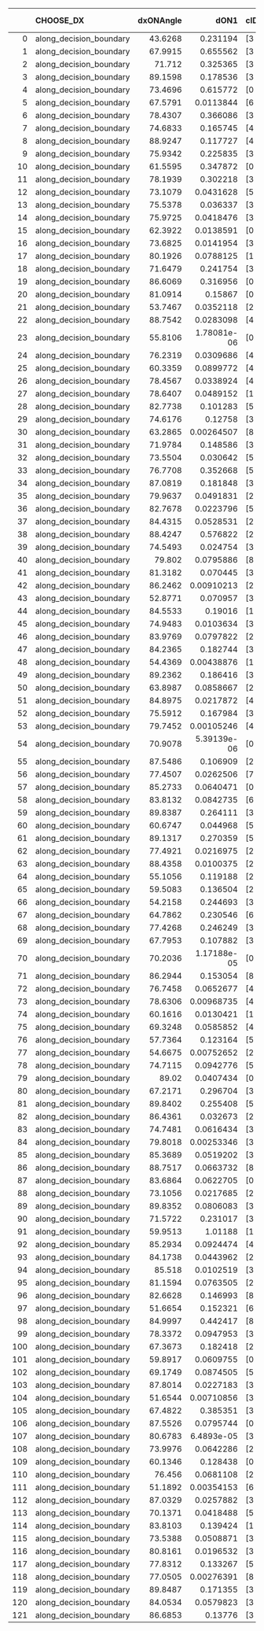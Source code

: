 |     | CHOOSE_DX               |   dxONAngle |        dON1 | cIDON1   |   dON_patch_1 |   nTON |         dON |   dxOFFAngle |       dOFF1 | cIDOFF1   |   dOFF_patch_1 |   nTOFF |        dOFF | SUCCESS   |   nExp |   dual_point_id |   subpoint_time_seconds |   total_execution_time |       logp |         dOFF/dON | Vote dOFF>dON   |
|----:|:------------------------|------------:|------------:|:---------|--------------:|-------:|------------:|-------------:|------------:|:----------|---------------:|--------:|------------:|:----------|-------:|----------------:|------------------------:|-----------------------:|-----------:|-----------------:|:----------------|
|   0 | along_decision_boundary |     43.6268 | 0.231194    | [3 6]    |   0.231194    |      1 | 0.231194    |      59.474  | 0.0225442   | [3 6]     |    0.0225442   |       1 | 0.0225442   | False     |      1 |               1 |                3.00755  |                3.33081 |  0         |      0.0975121   | False           |
|   1 | along_decision_boundary |     67.9915 | 0.655562    | [3 5]    |   0.655562    |      1 | 0.655562    |      71.8067 | 0.314134    | [3 5]     |    0.314134    |       1 | 0.314134    | False     |      2 |               4 |                6.18578  |               11.8671  | -0.5       |      0.479183    | False           |
|   2 | along_decision_boundary |     71.712  | 0.325365    | [3 5]    |   0.325365    |      1 | 0.325365    |      53.9458 | 0.807441    | [3 5]     |    0.807441    |       1 | 0.807441    | True      |      3 |               7 |                9.08464  |               23.3476  | -1         |      2.48165     | True            |
|   3 | along_decision_boundary |     89.1598 | 0.178536    | [3 5]    |   0.178536    |      1 | 0.178536    |      82.3327 | 0.0013373   | [3 5]     |    0.0013373   |       1 | 0.0013373   | False     |      4 |               9 |                1.59184  |               25.0051  | -0.166667  |      0.00749035  | False           |
|   4 | along_decision_boundary |     73.4696 | 0.615772    | [0 1]    |   0.615772    |      1 | 0.615772    |      65.9451 | 0.365941    | [0 1]     |    0.365941    |       1 | 0.365941    | False     |      5 |              10 |                5.90577  |               30.9158  | -0.5       |      0.59428     | False           |
|   5 | along_decision_boundary |     67.5791 | 0.0113844   | [6 7]    |   0.0113844   |      1 | 0.0113844   |      73.2374 | 0.150131    | [6 7]     |    0.150131    |       1 | 0.150131    | True      |      6 |              12 |                1.63175  |               32.6028  | -0.9       |     13.1874      | True            |
|   6 | along_decision_boundary |     78.4307 | 0.366086    | [3 6]    |   0.366086    |      1 | 0.366086    |      77.6507 | 0.0764693   | [3 6]     |    0.0764693   |       1 | 0.0764693   | False     |      7 |              13 |                4.23768  |               36.848   | -0.333333  |      0.208884    | False           |
|   7 | along_decision_boundary |     74.6833 | 0.165745    | [4 6]    |   0.165745    |      1 | 0.165745    |      68.6747 | 0.147305    | [4 6]     |    0.147305    |       1 | 0.147305    | False     |      8 |              14 |                3.39643  |               40.2484  | -0.642857  |      0.888741    | False           |
|   8 | along_decision_boundary |     88.9247 | 0.117727    | [4 9]    |   0.117727    |      1 | 0.117727    |      82.8251 | 0.162101    | [4 9]     |    0.162101    |       1 | 0.162101    | True      |      9 |              17 |                5.70943  |               48.5857  | -1         |      1.37693     | True            |
|   9 | along_decision_boundary |     75.9342 | 0.225835    | [3 8]    |   0.225835    |      1 | 0.225835    |      61.6122 | 0.110629    | [3 8]     |    0.110629    |       1 | 0.110629    | False     |     10 |              21 |                5.10821  |               57.5174  | -0.5       |      0.489868    | False           |
|  10 | along_decision_boundary |     61.5595 | 0.347872    | [0 9]    |   0.347872    |      1 | 0.347872    |      82.0375 | 0.0229364   | [1 9]     |    0.0229364   |       1 | 0.0229364   | False     |     11 |              22 |                2.33623  |               59.8586  | -0.8       |      0.0659335   | False           |
|  11 | along_decision_boundary |     78.1939 | 0.302218    | [3 7]    |   0.302218    |      1 | 0.302218    |      75.114  | 0.834265    | [3 7]     |    0.834265    |       1 | 0.834265    | True      |     12 |              23 |                4.75649  |               64.6231  | -1.13636   |      2.76047     | True            |
|  12 | along_decision_boundary |     73.1079 | 0.0431628   | [5 7]    |   0.0431628   |      1 | 0.0431628   |      72.1786 | 0.0199265   | [5 7]     |    0.0199265   |       1 | 0.0199265   | False     |     13 |              24 |                1.50569  |               66.1338  | -0.666667  |      0.461659    | False           |
|  13 | along_decision_boundary |     75.5378 | 0.036337    | [3 5]    |   0.036337    |      1 | 0.036337    |      83.3689 | 0.203738    | [3 5]     |    0.203738    |       1 | 0.203738    | True      |     14 |              25 |                2.20077  |               68.3437  | -0.961538  |      5.6069      | True            |
|  14 | along_decision_boundary |     75.9725 | 0.0418476   | [3 5]    |   0.0418476   |      1 | 0.0418476   |      84.3363 | 0.0935908   | [3 5]     |    0.0935908   |       1 | 0.0935908   | True      |     15 |              29 |                0.914894 |               74.843   | -0.571429  |      2.23647     | True            |
|  15 | along_decision_boundary |     62.3922 | 0.0138591   | [0 9]    |   0.0138591   |      1 | 0.0138591   |      79.7266 | 0.00345785  | [1 9]     |    0.00345785  |       1 | 0.00345785  | False     |     16 |              32 |                1.313    |               79.3907  | -0.3       |      0.2495      | False           |
|  16 | along_decision_boundary |     73.6825 | 0.0141954   | [3 7]    |   0.0141954   |      1 | 0.0141954   |      67.6821 | 0.732267    | [3 7]     |    0.732267    |       1 | 0.732267    | True      |     17 |              33 |                2.91678  |               82.3121  | -0.5       |     51.5847      | True            |
|  17 | along_decision_boundary |     80.1926 | 0.0788125   | [1 2]    |   0.0788125   |      1 | 0.0788125   |      68.789  | 8.30342e-06 | [0 2]     |    8.30342e-06 |       1 | 8.30342e-06 | False     |     18 |              34 |                1.42125  |               83.7392  | -0.264706  |      0.000105357 | False           |
|  18 | along_decision_boundary |     71.6479 | 0.241754    | [3 6]    |   0.241754    |      1 | 0.241754    |      65.0253 | 0.173511    | [3 6]     |    0.173511    |       1 | 0.173511    | False     |     19 |              36 |                5.76203  |               89.5754  | -0.444444  |      0.717717    | False           |
|  19 | along_decision_boundary |     86.6069 | 0.316956    | [0 1]    |   0.316956    |      1 | 0.316956    |      67.4787 | 0.163679    | [0 1]     |    0.163679    |       1 | 0.163679    | False     |     20 |              38 |                3.38857  |               95.2037  | -0.657895  |      0.51641     | False           |
|  20 | along_decision_boundary |     81.0914 | 0.15867     | [0 1]    |   0.15867     |      1 | 0.15867     |      63.7703 | 0.170118    | [0 1]     |    0.170118    |       1 | 0.170118    | True      |     21 |              39 |                3.3893   |               98.599   | -0.9       |      1.07215     | True            |
|  21 | along_decision_boundary |     53.7467 | 0.0352118   | [2 4]    |   0.0352118   |      1 | 0.0352118   |      52.6592 | 0.108742    | [2 4]     |    0.108742    |       1 | 0.108742    | True      |     22 |              42 |                1.58015  |              106.49    | -0.595238  |      3.08824     | True            |
|  22 | along_decision_boundary |     88.7542 | 0.0283098   | [4 5]    |   0.0283098   |      1 | 0.0283098   |      85.1997 | 0.0184543   | [4 5]     |    0.0184543   |       1 | 0.0184543   | False     |     23 |              43 |                1.76928  |              108.268   | -0.363636  |      0.651871    | False           |
|  23 | along_decision_boundary |     55.8106 | 1.78081e-06 | [0 3]    |   1.78081e-06 |      1 | 1.78081e-06 |      58.1428 | 0.369337    | [1 3]     |    0.369337    |       1 | 0.369337    | True      |     24 |              44 |                1.67546  |              109.951   | -0.543478  | 207399           | True            |
|  24 | along_decision_boundary |     76.2319 | 0.0309686   | [4 6]    |   0.0309686   |      1 | 0.0309686   |      87.3953 | 0.110138    | [4 6]     |    0.110138    |       1 | 0.110138    | True      |     25 |              47 |                1.94518  |              111.993   | -0.333333  |      3.55646     | True            |
|  25 | along_decision_boundary |     60.3359 | 0.0899772   | [4 5]    |   0.0899772   |      1 | 0.0899772   |      68.6057 | 0.113177    | [4 5]     |    0.113177    |       1 | 0.113177    | True      |     26 |              48 |                4.06775  |              116.065   | -0.18      |      1.25784     | True            |
|  26 | along_decision_boundary |     78.4567 | 0.0338924   | [4 5]    |   0.0338924   |      1 | 0.0338924   |      87.8154 | 0.0148386   | [4 5]     |    0.0148386   |       1 | 0.0148386   | False     |     27 |              49 |                1.00759  |              117.078   | -0.0769231 |      0.437814    | False           |
|  27 | along_decision_boundary |     78.6407 | 0.0489152   | [1 3]    |   0.0489152   |      1 | 0.0489152   |      51.8539 | 0.000269382 | [0 3]     |    0.000269382 |       1 | 0.000269382 | False     |     28 |              51 |                0.985456 |              118.12    | -0.166667  |      0.00550713  | False           |
|  28 | along_decision_boundary |     82.7738 | 0.101283    | [5 7]    |   0.101283    |      1 | 0.101283    |      67.8769 | 0.0554637   | [5 7]     |    0.0554637   |       1 | 0.0554637   | False     |     29 |              53 |                1.79087  |              119.965   | -0.285714  |      0.547611    | False           |
|  29 | along_decision_boundary |     74.6176 | 0.12758     | [3 7]    |   0.12758     |      1 | 0.12758     |      79.7528 | 0.183657    | [3 7]     |    0.183657    |       1 | 0.183657    | True      |     30 |              55 |                1.9508   |              121.971   | -0.431034  |      1.43955     | True            |
|  30 | along_decision_boundary |     63.2865 | 0.00264507  | [8 9]    |   0.00264507  |      1 | 0.00264507  |      67.8644 | 0.0447354   | [8 9]     |    0.0447354   |       1 | 0.0447354   | True      |     31 |              56 |                1.59895  |              123.578   | -0.266667  |     16.9128      | True            |
|  31 | along_decision_boundary |     71.9784 | 0.148586    | [3 9]    |   0.148586    |      1 | 0.148586    |      74.1409 | 0.22575     | [3 9]     |    0.22575     |       1 | 0.22575     | True      |     32 |              59 |                4.95279  |              131.481   | -0.145161  |      1.51932     | True            |
|  32 | along_decision_boundary |     73.5504 | 0.030642    | [5 9]    |   0.030642    |      1 | 0.030642    |      77.7543 | 0.130911    | [5 9]     |    0.130911    |       1 | 0.130911    | True      |     33 |              60 |                2.206    |              133.697   | -0.0625    |      4.27228     | True            |
|  33 | along_decision_boundary |     76.7708 | 0.352668    | [5 7]    |   0.352668    |      1 | 0.352668    |      64.0263 | 0.0729933   | [5 7]     |    0.0729933   |       1 | 0.0729933   | False     |     34 |              61 |                2.74492  |              136.448   | -0.0151515 |      0.206975    | False           |
|  34 | along_decision_boundary |     87.0819 | 0.181848    | [3 6]    |   0.181848    |      1 | 0.181848    |      82.6434 | 0.35244     | [3 6]     |    0.35244     |       1 | 0.35244     | True      |     35 |              62 |                2.74714  |              139.203   | -0.0588235 |      1.9381      | True            |
|  35 | along_decision_boundary |     79.9637 | 0.0491831   | [2 5]    |   0.0491831   |      1 | 0.0491831   |      80.8938 | 0.0255192   | [2 5]     |    0.0255192   |       1 | 0.0255192   | False     |     36 |              63 |                1.13072  |              140.341   | -0.0142857 |      0.51886     | False           |
|  36 | along_decision_boundary |     82.7678 | 0.0223796   | [5 8]    |   0.0223796   |      1 | 0.0223796   |      80.4081 | 0.0349657   | [5 8]     |    0.0349657   |       1 | 0.0349657   | True      |     37 |              64 |                1.34274  |              141.688   | -0.0555556 |      1.56239     | True            |
|  37 | along_decision_boundary |     84.4315 | 0.0528531   | [2 5]    |   0.0528531   |      1 | 0.0528531   |      83.1504 | 0.144019    | [2 5]     |    0.144019    |       1 | 0.144019    | True      |     38 |              66 |                4.13687  |              145.888   | -0.0135135 |      2.72489     | True            |
|  38 | along_decision_boundary |     88.4247 | 0.576822    | [2 3]    |   0.576822    |      1 | 0.576822    |      82.1231 | 0.387521    | [2 3]     |    0.387521    |       1 | 0.387521    | False     |     39 |              68 |                4.12028  |              153.412   | -0         |      0.67182     | False           |
|  39 | along_decision_boundary |     74.5493 | 0.024754    | [3 5]    |   0.024754    |      1 | 0.024754    |      85.6635 | 0.0865298   | [3 5]     |    0.0865298   |       1 | 0.0865298   | True      |     40 |              70 |                1.13566  |              156.632   | -0.0128205 |      3.49559     | True            |
|  40 | along_decision_boundary |     79.802  | 0.0795886   | [8 9]    |   0.0795886   |      1 | 0.0795886   |      85.9528 | 0.0842623   | [8 9]     |    0.0842623   |       1 | 0.0842623   | True      |     41 |              71 |                2.88441  |              159.522   | -0         |      1.05872     | True            |
|  41 | along_decision_boundary |     81.3182 | 0.070445    | [3 4]    |   0.070445    |      1 | 0.070445    |      81.592  | 0.200284    | [3 4]     |    0.200284    |       1 | 0.200284    | True      |     42 |              73 |                2.65748  |              162.239   | -0.0121951 |      2.84312     | True            |
|  42 | along_decision_boundary |     86.2462 | 0.00910213  | [2 9]    |   0.00910213  |      1 | 0.00910213  |      83.431  | 0.574012    | [2 9]     |    0.574012    |       1 | 0.574012    | True      |     43 |              74 |                3.62466  |              165.872   | -0.047619  |     63.0635      | True            |
|  43 | along_decision_boundary |     52.8771 | 0.070957    | [3 5]    |   0.070957    |      1 | 0.070957    |      67.5172 | 0.438314    | [3 5]     |    0.438314    |       1 | 0.438314    | True      |     44 |              75 |                4.10747  |              169.986   | -0.104651  |      6.17718     | True            |
|  44 | along_decision_boundary |     84.5533 | 0.19016     | [1 2]    |   0.19016     |      1 | 0.19016     |      83.3317 | 0.722017    | [1 2]     |    0.722017    |       1 | 0.722017    | True      |     45 |              76 |                3.57482  |              173.569   | -0.181818  |      3.79689     | True            |
|  45 | along_decision_boundary |     74.9483 | 0.0103634   | [3 6]    |   0.0103634   |      1 | 0.0103634   |      79.7223 | 0.0680904   | [3 6]     |    0.0680904   |       1 | 0.0680904   | True      |     46 |              79 |                1.24062  |              179.446   | -0.277778  |      6.57028     | True            |
|  46 | along_decision_boundary |     83.9769 | 0.0797822   | [2 4]    |   0.0797822   |      1 | 0.0797822   |      83.1675 | 0.486965    | [2 4]     |    0.486965    |       1 | 0.486965    | True      |     47 |              81 |                3.63502  |              183.119   | -0.391304  |      6.10367     | True            |
|  47 | along_decision_boundary |     84.2365 | 0.182744    | [3 6]    |   0.182744    |      1 | 0.182744    |      77.6797 | 0.0478136   | [3 6]     |    0.0478136   |       1 | 0.0478136   | False     |     48 |              82 |                2.15412  |              185.278   | -0.521277  |      0.261643    | False           |
|  48 | along_decision_boundary |     54.4369 | 0.00438876  | [1 9]    |   0.00438876  |      1 | 0.00438876  |      76.1488 | 0.365447    | [0 9]     |    0.365447    |       1 | 0.365447    | True      |     49 |              84 |                4.40389  |              189.739   | -0.375     |     83.269       | True            |
|  49 | along_decision_boundary |     89.2362 | 0.186416    | [3 6]    |   0.186416    |      1 | 0.186416    |      83.9286 | 0.326292    | [3 6]     |    0.326292    |       1 | 0.326292    | True      |     50 |              85 |                5.26972  |              195.019   | -0.5       |      1.75034     | True            |
|  50 | along_decision_boundary |     63.8987 | 0.0858667   | [2 6]    |   0.0858667   |      1 | 0.0858667   |      72.9236 | 0.195689    | [2 6]     |    0.195689    |       1 | 0.195689    | True      |     51 |              88 |                1.74357  |              200.455   | -0.64      |      2.27899     | True            |
|  51 | along_decision_boundary |     84.8975 | 0.0217872   | [4 7]    |   0.0217872   |      1 | 0.0217872   |      68.0233 | 0.173925    | [4 7]     |    0.173925    |       1 | 0.173925    | True      |     52 |              92 |                2.86355  |              203.492   | -0.794118  |      7.98287     | True            |
|  52 | along_decision_boundary |     75.5912 | 0.167984    | [3 6]    |   0.167984    |      1 | 0.167984    |      69.167  | 0.100725    | [3 6]     |    0.100725    |       1 | 0.100725    | False     |     53 |              93 |                3.09197  |              206.592   | -0.961538  |      0.599612    | False           |
|  53 | along_decision_boundary |     79.7452 | 0.00105246  | [4 9]    |   0.00105246  |      1 | 0.00105246  |      78.7042 | 0.000783501 | [4 9]     |    0.000783501 |       1 | 0.000783501 | False     |     54 |              94 |                0.99877  |              207.6     | -0.764151  |      0.744451    | False           |
|  54 | along_decision_boundary |     70.9078 | 5.39139e-06 | [0 2]    |   5.39139e-06 |      1 | 5.39139e-06 |      85.7258 | 0.0836802   | [1 2]     |    0.0836802   |       1 | 0.0836802   | True      |     55 |              95 |                2.29514  |              209.901   | -0.592593  |  15521.1         | True            |
|  55 | along_decision_boundary |     87.5486 | 0.106909    | [2 6]    |   0.106909    |      1 | 0.106909    |      77.7621 | 0.294013    | [2 6]     |    0.294013    |       1 | 0.294013    | True      |     56 |              96 |                3.53336  |              213.439   | -0.736364  |      2.75014     | True            |
|  56 | along_decision_boundary |     77.4507 | 0.0262506   | [7 9]    |   0.0262506   |      1 | 0.0262506   |      83.8214 | 0.104084    | [7 9]     |    0.104084    |       1 | 0.104084    | True      |     57 |              98 |                1.69943  |              217.27    | -0.892857  |      3.965       | True            |
|  57 | along_decision_boundary |     85.2733 | 0.0640471   | [0 1]    |   0.0640471   |      1 | 0.0640471   |      89.8062 | 0.0493498   | [0 1]     |    0.0493498   |       1 | 0.0493498   | False     |     58 |             103 |                1.3422   |              222.44    | -1.0614    |      0.770523    | False           |
|  58 | along_decision_boundary |     83.8132 | 0.0842735   | [6 9]    |   0.0842735   |      1 | 0.0842735   |      65.1281 | 0.0481976   | [6 9]     |    0.0481976   |       1 | 0.0481976   | False     |     59 |             104 |                3.8097   |              226.255   | -0.862069  |      0.571918    | False           |
|  59 | along_decision_boundary |     89.8387 | 0.264111    | [3 5]    |   0.264111    |      1 | 0.264111    |      79.9763 | 0.000478337 | [3 5]     |    0.000478337 |       1 | 0.000478337 | False     |     60 |             108 |                3.88106  |              236.836   | -0.686441  |      0.00181112  | False           |
|  60 | along_decision_boundary |     60.6747 | 0.044968    | [5 6]    |   0.044968    |      1 | 0.044968    |      61.0315 | 0.180322    | [5 6]     |    0.180322    |       1 | 0.180322    | True      |     61 |             112 |                1.64894  |              245.707   | -0.533333  |      4.01        | True            |
|  61 | along_decision_boundary |     89.1317 | 0.270359    | [5 9]    |   0.270359    |      1 | 0.270359    |      79.2811 | 0.0097672   | [5 9]     |    0.0097672   |       1 | 0.0097672   | False     |     62 |             113 |                2.01121  |              247.73    | -0.663934  |      0.0361268   | False           |
|  62 | along_decision_boundary |     77.4921 | 0.0216975   | [2 7]    |   0.0216975   |      1 | 0.0216975   |      86.343  | 0.586002    | [2 7]     |    0.586002    |       1 | 0.586002    | True      |     63 |             114 |                2.85916  |              250.594   | -0.516129  |     27.0078      | True            |
|  63 | along_decision_boundary |     88.4358 | 0.0100375   | [2 9]    |   0.0100375   |      1 | 0.0100375   |      89.1288 | 0.0151821   | [2 9]     |    0.0151821   |       1 | 0.0151821   | True      |     64 |             116 |                1.06137  |              256.237   | -0.642857  |      1.51253     | True            |
|  64 | along_decision_boundary |     55.1056 | 0.119188    | [2 4]    |   0.119188    |      1 | 0.119188    |      62.6448 | 0.261734    | [2 4]     |    0.261734    |       1 | 0.261734    | True      |     65 |             117 |                2.87194  |              259.114   | -0.78125   |      2.19598     | True            |
|  65 | along_decision_boundary |     59.5083 | 0.136504    | [2 4]    |   0.136504    |      1 | 0.136504    |      65.9238 | 0.309789    | [2 4]     |    0.309789    |       1 | 0.309789    | True      |     66 |             118 |                2.33076  |              261.454   | -0.930769  |      2.26946     | True            |
|  66 | along_decision_boundary |     54.2158 | 0.244693    | [3 5]    |   0.244693    |      1 | 0.244693    |      58.9016 | 0.695145    | [3 5]     |    0.695145    |       1 | 0.695145    | True      |     67 |             119 |                5.00899  |              266.471   | -1.09091   |      2.84089     | True            |
|  67 | along_decision_boundary |     64.7862 | 0.230546    | [6 7]    |   0.230546    |      1 | 0.230546    |      75.8797 | 0.370008    | [6 7]     |    0.370008    |       1 | 0.370008    | True      |     68 |             120 |                2.14499  |              268.627   | -1.26119   |      1.60492     | True            |
|  68 | along_decision_boundary |     77.4268 | 0.246249    | [3 5]    |   0.246249    |      1 | 0.246249    |      87.2555 | 0.112722    | [3 5]     |    0.112722    |       1 | 0.112722    | False     |     69 |             121 |                3.25882  |              271.89    | -1.44118   |      0.457756    | False           |
|  69 | along_decision_boundary |     67.7953 | 0.107882    | [3 7]    |   0.107882    |      1 | 0.107882    |      62.8009 | 0.179527    | [3 7]     |    0.179527    |       1 | 0.179527    | True      |     70 |             124 |                3.70161  |              277.323   | -1.22464   |      1.6641      | True            |
|  70 | along_decision_boundary |     70.2036 | 1.17188e-05 | [0 9]    |   1.17188e-05 |      1 | 1.17188e-05 |      72.2602 | 0.130594    | [1 9]     |    0.130594    |       1 | 0.130594    | True      |     71 |             126 |                1.75351  |              282.028   | -1.4       |  11144           | True            |
|  71 | along_decision_boundary |     86.2944 | 0.153054    | [8 9]    |   0.153054    |      1 | 0.153054    |      76.3966 | 0.100691    | [8 9]     |    0.100691    |       1 | 0.100691    | False     |     72 |             127 |                2.3937   |              284.43    | -1.58451   |      0.657878    | False           |
|  72 | along_decision_boundary |     76.7458 | 0.0652677   | [4 6]    |   0.0652677   |      1 | 0.0652677   |      72.7017 | 0.0917152   | [4 6]     |    0.0917152   |       1 | 0.0917152   | True      |     73 |             129 |                3.2974   |              292.183   | -1.36111   |      1.40522     | True            |
|  73 | along_decision_boundary |     78.6306 | 0.00968735  | [4 6]    |   0.00968735  |      1 | 0.00968735  |      73.7043 | 0.00747572  | [4 6]     |    0.00747572  |       1 | 0.00747572  | False     |     74 |             130 |                1.2982   |              293.488   | -1.5411    |      0.771699    | False           |
|  74 | along_decision_boundary |     60.1616 | 0.0130421   | [1 3]    |   0.0130421   |      1 | 0.0130421   |      75.5758 | 0.295375    | [0 3]     |    0.295375    |       1 | 0.295375    | True      |     75 |             131 |                2.48391  |              295.978   | -1.32432   |     22.6477      | True            |
|  75 | along_decision_boundary |     69.3248 | 0.0585852   | [4 7]    |   0.0585852   |      1 | 0.0585852   |      70.7498 | 0.00778175  | [4 7]     |    0.00778175  |       1 | 0.00778175  | False     |     76 |             133 |                1.94523  |              300.14    | -1.5       |      0.132828    | False           |
|  76 | along_decision_boundary |     57.7364 | 0.123164    | [5 7]    |   0.123164    |      1 | 0.123164    |      62.6813 | 0.0979075   | [5 7]     |    0.0979075   |       1 | 0.0979075   | False     |     77 |             134 |                1.91675  |              302.062   | -1.28947   |      0.794936    | False           |
|  77 | along_decision_boundary |     54.6675 | 0.00752652  | [2 7]    |   0.00752652  |      1 | 0.00752652  |      64.3621 | 0.353477    | [2 7]     |    0.353477    |       1 | 0.353477    | True      |     78 |             137 |                2.42719  |              308.458   | -1.0974    |     46.9642      | True            |
|  78 | along_decision_boundary |     74.7115 | 0.0942776   | [5 6]    |   0.0942776   |      1 | 0.0942776   |      74.6331 | 0.162376    | [5 6]     |    0.162376    |       1 | 0.162376    | True      |     79 |             139 |                1.49964  |              310.006   | -1.25641   |      1.72232     | True            |
|  79 | along_decision_boundary |     89.02   | 0.0407434   | [0 1]    |   0.0407434   |      1 | 0.0407434   |      80.3957 | 0.0232467   | [0 1]     |    0.0232467   |       1 | 0.0232467   | False     |     80 |             140 |                1.55214  |              311.563   | -1.42405   |      0.570563    | False           |
|  80 | along_decision_boundary |     67.2171 | 0.296704    | [3 5]    |   0.296704    |      1 | 0.296704    |      76.557  | 0.0420933   | [3 5]     |    0.0420933   |       1 | 0.0420933   | False     |     81 |             141 |                2.59618  |              314.168   | -1.225     |      0.14187     | False           |
|  81 | along_decision_boundary |     89.8402 | 0.255408    | [5 7]    |   0.255408    |      1 | 0.255408    |      78.5368 | 0.00500395  | [5 7]     |    0.00500395  |       1 | 0.00500395  | False     |     82 |             143 |                1.72534  |              315.935   | -1.04321   |      0.019592    | False           |
|  82 | along_decision_boundary |     86.4361 | 0.032673    | [2 5]    |   0.032673    |      1 | 0.032673    |      84.03   | 0.00508448  | [2 5]     |    0.00508448  |       1 | 0.00508448  | False     |     83 |             145 |                1.61978  |              317.6     | -0.878049  |      0.155617    | False           |
|  83 | along_decision_boundary |     74.7481 | 0.0616434   | [3 9]    |   0.0616434   |      1 | 0.0616434   |      81.4644 | 0.0484321   | [3 9]     |    0.0484321   |       1 | 0.0484321   | False     |     84 |             148 |                1.10267  |              324.192   | -0.728916  |      0.785682    | False           |
|  84 | along_decision_boundary |     79.8018 | 0.00253346  | [3 9]    |   0.00253346  |      1 | 0.00253346  |      79.9984 | 0.223854    | [3 9]     |    0.223854    |       1 | 0.223854    | True      |     85 |             150 |                2.99288  |              329.028   | -0.595238  |     88.3588      | True            |
|  85 | along_decision_boundary |     85.3689 | 0.0519202   | [3 5]    |   0.0519202   |      1 | 0.0519202   |      74.7613 | 0.10403     | [3 5]     |    0.10403     |       1 | 0.10403     | True      |     86 |             152 |                1.47764  |              330.576   | -0.711765  |      2.00365     | True            |
|  86 | along_decision_boundary |     88.7517 | 0.0663732   | [8 9]    |   0.0663732   |      1 | 0.0663732   |      83.2438 | 0.022143    | [8 9]     |    0.022143    |       1 | 0.022143    | False     |     87 |             159 |                1.24414  |              334.009   | -0.837209  |      0.333614    | False           |
|  87 | along_decision_boundary |     83.6864 | 0.0622705   | [0 3]    |   0.0622705   |      1 | 0.0622705   |      74.2907 | 0.146741    | [1 3]     |    0.146741    |       1 | 0.146741    | True      |     88 |             162 |                1.79471  |              335.887   | -0.695402  |      2.35651     | True            |
|  88 | along_decision_boundary |     73.1056 | 0.0217685   | [2 6]    |   0.0217685   |      1 | 0.0217685   |      87.3895 | 0.146146    | [2 6]     |    0.146146    |       1 | 0.146146    | True      |     89 |             164 |                1.47335  |              337.395   | -0.818182  |      6.71366     | True            |
|  89 | along_decision_boundary |     89.8352 | 0.0806083   | [3 7]    |   0.0806083   |      1 | 0.0806083   |      79.268  | 0.0908293   | [3 7]     |    0.0908293   |       1 | 0.0908293   | True      |     90 |             166 |                2.43748  |              339.868   | -0.949438  |      1.1268      | True            |
|  90 | along_decision_boundary |     71.5722 | 0.231017    | [3 6]    |   0.231017    |      1 | 0.231017    |      57.1434 | 0.512541    | [3 6]     |    0.512541    |       1 | 0.512541    | True      |     91 |             171 |                5.84354  |              349.524   | -1.08889   |      2.21863     | True            |
|  91 | along_decision_boundary |     59.9513 | 1.01188     | [1 9]    |   1.01188     |      1 | 1.01188     |      67.7619 | 0.0245697   | [0 9]     |    0.0245697   |       1 | 0.0245697   | False     |     92 |             172 |                2.14734  |              351.678   | -1.23626   |      0.0242813   | False           |
|  92 | along_decision_boundary |     85.2934 | 0.0924474   | [4 7]    |   0.0924474   |      1 | 0.0924474   |      83.8814 | 0.109801    | [4 7]     |    0.109801    |       1 | 0.109801    | True      |     93 |             173 |                1.9268   |              353.611   | -1.06522   |      1.18772     | True            |
|  93 | along_decision_boundary |     84.1738 | 0.0443962   | [2 5]    |   0.0443962   |      1 | 0.0443962   |      88.0339 | 0.116766    | [2 5]     |    0.116766    |       1 | 0.116766    | True      |     94 |             174 |                1.52044  |              355.141   | -1.20968   |      2.63008     | True            |
|  94 | along_decision_boundary |     85.518  | 0.0102519   | [3 5]    |   0.0102519   |      1 | 0.0102519   |      84.283  | 0.0135952   | [3 5]     |    0.0135952   |       1 | 0.0135952   | True      |     95 |             175 |                0.997093 |              356.144   | -1.3617    |      1.32612     | True            |
|  95 | along_decision_boundary |     81.1594 | 0.0763505   | [2 7]    |   0.0763505   |      1 | 0.0763505   |      88.2678 | 0.0960342   | [2 7]     |    0.0960342   |       1 | 0.0960342   | True      |     96 |             182 |                2.00446  |              358.446   | -1.52105   |      1.25781     | True            |
|  96 | along_decision_boundary |     82.6628 | 0.146993    | [8 9]    |   0.146993    |      1 | 0.146993    |      74.3214 | 0.109112    | [8 9]     |    0.109112    |       1 | 0.109112    | False     |     97 |             183 |                2.64769  |              361.099   | -1.6875    |      0.742296    | False           |
|  97 | along_decision_boundary |     51.6654 | 0.152321    | [6 9]    |   0.152321    |      1 | 0.152321    |      58.4708 | 0.0487522   | [6 9]     |    0.0487522   |       1 | 0.0487522   | False     |     98 |             184 |                1.65527  |              362.76    | -1.48969   |      0.320062    | False           |
|  98 | along_decision_boundary |     84.9997 | 0.442417    | [8 9]    |   0.442417    |      1 | 0.442417    |      75.9957 | 0.1677      | [8 9]     |    0.1677      |       1 | 0.1677      | False     |     99 |             185 |                2.94501  |              365.715   | -1.30612   |      0.379055    | False           |
|  99 | along_decision_boundary |     78.3372 | 0.0947953   | [3 5]    |   0.0947953   |      1 | 0.0947953   |      81.0421 | 0.0105392   | [3 5]     |    0.0105392   |       1 | 0.0105392   | False     |    100 |             187 |                1.21616  |              366.984   | -1.13636   |      0.111179    | False           |
| 100 | along_decision_boundary |     67.3673 | 0.182418    | [2 3]    |   0.182418    |      1 | 0.182418    |      65.4302 | 0.296403    | [2 3]     |    0.296403    |       1 | 0.296403    | True      |    101 |             190 |                3.46318  |              375.248   | -0.98      |      1.62486     | True            |
| 101 | along_decision_boundary |     59.8917 | 0.0609755   | [0 5]    |   0.0609755   |      1 | 0.0609755   |      73.1509 | 0.0185457   | [1 5]     |    0.0185457   |       1 | 0.0185457   | False     |    102 |             193 |                1.82842  |              377.171   | -1.11386   |      0.304151    | False           |
| 102 | along_decision_boundary |     69.1749 | 0.0874505   | [5 9]    |   0.0874505   |      1 | 0.0874505   |      69.7242 | 0.539235    | [5 9]     |    0.539235    |       1 | 0.539235    | True      |    103 |             195 |                3.30407  |              382.634   | -0.960784  |      6.16617     | True            |
| 103 | along_decision_boundary |     87.8014 | 0.0227183   | [3 5]    |   0.0227183   |      1 | 0.0227183   |      87.7361 | 0.0290115   | [3 5]     |    0.0290115   |       1 | 0.0290115   | True      |    104 |             197 |                0.980244 |              383.665   | -1.09223   |      1.27701     | True            |
| 104 | along_decision_boundary |     51.6544 | 0.00710856  | [3 7]    |   0.00710856  |      1 | 0.00710856  |      51.7678 | 0.0241167   | [3 7]     |    0.0241167   |       1 | 0.0241167   | True      |    105 |             199 |                0.992359 |              389.408   | -1.23077   |      3.39263     | True            |
| 105 | along_decision_boundary |     67.4822 | 0.385351    | [3 6]    |   0.385351    |      1 | 0.385351    |      75.0936 | 0.0597778   | [3 6]     |    0.0597778   |       1 | 0.0597778   | False     |    106 |             200 |                5.02901  |              394.446   | -1.37619   |      0.155126    | False           |
| 106 | along_decision_boundary |     87.5526 | 0.0795744   | [0 1]    |   0.0795744   |      1 | 0.0795744   |      87.8766 | 0.237577    | [0 1]     |    0.237577    |       1 | 0.237577    | True      |    107 |             203 |                2.3293   |              398.893   | -1.20755   |      2.98559     | True            |
| 107 | along_decision_boundary |     80.6783 | 6.4893e-05  | [3 7]    |   6.4893e-05  |      1 | 6.4893e-05  |      86.6885 | 0.0625163   | [3 7]     |    0.0625163   |       1 | 0.0625163   | True      |    108 |             205 |                2.27704  |              405.946   | -1.35047   |    963.376       | True            |
| 108 | along_decision_boundary |     73.9976 | 0.0642286   | [2 9]    |   0.0642286   |      1 | 0.0642286   |      76.1671 | 0.00560367  | [2 9]     |    0.00560367  |       1 | 0.00560367  | False     |    109 |             206 |                1.45598  |              407.411   | -1.5       |      0.0872456   | False           |
| 109 | along_decision_boundary |     60.1346 | 0.128438    | [0 2]    |   0.128438    |      1 | 0.128438    |      75.7799 | 0.0998236   | [1 2]     |    0.0998236   |       1 | 0.0998236   | False     |    110 |             213 |                2.54327  |              413.924   | -1.32569   |      0.777215    | False           |
| 110 | along_decision_boundary |     76.456  | 0.0681108   | [2 6]    |   0.0681108   |      1 | 0.0681108   |      74.4767 | 0.111549    | [2 6]     |    0.111549    |       1 | 0.111549    | True      |    111 |             227 |                1.5026   |              423.239   | -1.16364   |      1.63776     | True            |
| 111 | along_decision_boundary |     51.1892 | 0.00354153  | [6 9]    |   0.00354153  |      1 | 0.00354153  |      53.4468 | 0.153099    | [6 9]     |    0.153099    |       1 | 0.153099    | True      |    112 |             230 |                1.77346  |              427.601   | -1.3018    |     43.2298      | True            |
| 112 | along_decision_boundary |     87.0329 | 0.0257882   | [3 7]    |   0.0257882   |      1 | 0.0257882   |      78.2464 | 0.0231607   | [3 7]     |    0.0231607   |       1 | 0.0231607   | False     |    113 |             231 |                1.63256  |              429.243   | -1.44643   |      0.89811     | False           |
| 113 | along_decision_boundary |     70.1371 | 0.0418488   | [5 7]    |   0.0418488   |      1 | 0.0418488   |      81.6386 | 0.380297    | [5 7]     |    0.380297    |       1 | 0.380297    | True      |    114 |             232 |                4.09633  |              433.345   | -1.27876   |      9.0874      | True            |
| 114 | along_decision_boundary |     83.8103 | 0.139424    | [1 8]    |   0.139424    |      1 | 0.139424    |      85.1535 | 8.05337e-06 | [0 8]     |    8.05337e-06 |       1 | 8.05337e-06 | False     |    115 |             236 |                1.49582  |              438.319   | -1.42105   |      5.77616e-05 | False           |
| 115 | along_decision_boundary |     73.5388 | 0.0508871   | [3 6]    |   0.0508871   |      1 | 0.0508871   |      81.274  | 0.295968    | [3 6]     |    0.295968    |       1 | 0.295968    | True      |    116 |             237 |                2.46054  |              440.788   | -1.25652   |      5.81617     | True            |
| 116 | along_decision_boundary |     80.8161 | 0.0196532   | [3 5]    |   0.0196532   |      1 | 0.0196532   |      69.3546 | 0.0681247   | [3 5]     |    0.0681247   |       1 | 0.0681247   | True      |    117 |             238 |                1.7283   |              442.522   | -1.39655   |      3.46634     | True            |
| 117 | along_decision_boundary |     77.8312 | 0.133267    | [5 7]    |   0.133267    |      1 | 0.133267    |      80.6441 | 0.0670862   | [5 7]     |    0.0670862   |       1 | 0.0670862   | False     |    118 |             240 |                2.64203  |              446.991   | -1.54274   |      0.503399    | False           |
| 118 | along_decision_boundary |     77.0505 | 0.00276391  | [8 9]    |   0.00276391  |      1 | 0.00276391  |      80.1926 | 0.0849024   | [8 9]     |    0.0849024   |       1 | 0.0849024   | True      |    119 |             242 |                1.29345  |              448.357   | -1.37288   |     30.7182      | True            |
| 119 | along_decision_boundary |     89.8487 | 0.171355    | [3 7]    |   0.171355    |      1 | 0.171355    |      80.6875 | 0.0143674   | [3 7]     |    0.0143674   |       1 | 0.0143674   | False     |    120 |             244 |                1.20037  |              449.62    | -1.51681   |      0.0838462   | False           |
| 120 | along_decision_boundary |     84.0534 | 0.0579823   | [3 7]    |   0.0579823   |      1 | 0.0579823   |      88.4738 | 0.153026    | [3 7]     |    0.153026    |       1 | 0.153026    | True      |    121 |             245 |                1.84318  |              451.472   | -1.35      |      2.63919     | True            |
| 121 | along_decision_boundary |     86.6853 | 0.13776     | [3 7]    |   0.13776     |      1 | 0.13776     |      88.0319 | 0.0599117   | [3 7]     |    0.0599117   |       1 | 0.0599117   | False     |    122 |             247 |                1.93157  |              453.449   | -1.49174   |      0.4349      | False           |